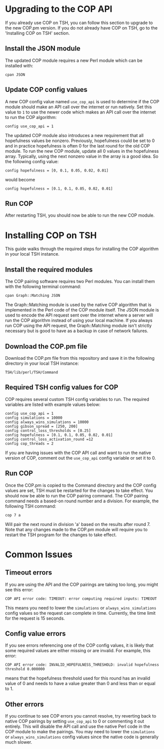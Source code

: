 # Upgrading to the COP API
If you already use COP on TSH, you can follow this section to upgrade to the new COP.pm version. If you do not already have COP on TSH, go to the 'Installing COP on TSH' section.

## Install the JSON module
The updated COP module requires a new Perl module which can be installed with:

```cpan JSON```

## Update COP config values
A new COP config value named `use_cop_api` is used to determine if the COP module should make an API call over the internet or run natively. Set this value to `1` to use the newer code which makes an API call over the internet to run the COP algorithm:

```config use_cop_api = 1```

The updated COP module also introduces a new requirement that all hopefulness values be nonzero. Previously, hopefulness could be set to 0 and in practice hopefulness is often 0 for the last round for the old COP module. To run the new COP module, update all 0 values in the hopefulness array. Typically, using the next nonzero value in the array is a good idea. So the following config value:

```config hopefulness = [0, 0.1, 0.05, 0.02, 0.01]```

would become

```config hopefulness = [0.1, 0.1, 0.05, 0.02, 0.01]```

## Run COP
After restarting TSH, you should now be able to run the new COP module.

# Installing COP on TSH
This guide walks through the required steps for installing the COP algorithm in your local TSH instance.

## Install the required modules
The COP pairing software requires two Perl modules. You can install them with the following terminal command:

```cpan Graph::Matching JSON```

The Graph::Matching module is used by the native COP algorithm that is implemented in the Perl code of the COP module itself. The JSON module is used to encode the API request sent over the internet where a server will run the COP algorithm instead of using your local machine. If you always run COP using the API request, the Graph::Matching module isn't strictly necessary but is good to have as a backup in case of network failures.

## Download the COP.pm file
Download the COP.pm file from this repository and save it in the following directory in your local TSH instance:

```TSH/lib/perl/TSH/Command```

## Required TSH config values for COP
COP requires several custom TSH config variables to run. The required variables are listed with example values below:

```
config use_cop_api = 1
config simulations = 10000
config always_wins_simulations = 10000
config gibson_spread = [250, 200]
config control_loss_thresholds = [0.25]
config hopefulness = [0.1, 0.1, 0.05, 0.02, 0.01]
config control_loss_activation_round =12
config cop_threads = 2
```

If you are having issues with the COP API call and want to run the native version of COP, comment out the `use_cop_api` config variable or set it to 0.

## Run COP
Once the COP.pm is copied to the Command directory and the COP config values are set, TSH must be restarted for the changes to take effect. You should now be able to run the COP pairing command. The COP pairing command needs a based-on round
number and a division. For example, the following TSH command:

```cop 7 a```

Will pair the next round in division 'a' based on the results after round 7. Note that any changes
made to the COP.pm module will require you to restart the TSH program for the changes to take effect.

# Common Issues
## Timeout errors
If you are using the API and the COP pairings are taking too long, you might see this error:

```COP API error code: TIMEOUT: error computing required inputs: TIMEOUT```

This means you need to lower the `simulations` or `always_wins_simulations` config values so the request can complete in time. Currently, the time limit for the request is 15 seconds.
## Config value errors
If you see errors referencing one of the COP config values, it is likely that some required values are either missing or are invalid. For example, this error:

```COP API error code: INVALID_HOPEFULNESS_THRESHOLD: invalid hopefulness threshold 0.000000```

means that the hopefulness threshold used for this round has an invalid value of 0 and needs to have a value greater than 0 and less than or equal to 1.
## Other errors
If you continue to see COP errors you cannot resolve, try reverting back to native COP pairings by setting `use_cop_api` to 0 or commenting it out entirely. This will disable the API call and use the native Perl code in the COP module to make the pairings. You may need to lower the `simulations` or `always_wins_simulations` config values since the native code is generally much slower.

